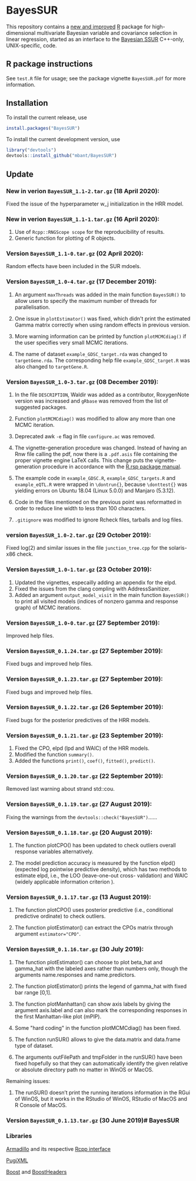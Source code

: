 # BayesSUR

This repository contains a [new and improved](https://github.com/mbant/BayesSUR/blob/master/BayesSUR/vignettes/vignettes.pdf) [R]() package for high-dimensional multivariate Bayesian variable and covariance selection in linear regression, started as an interface to the [Bayesian SSUR](https://github.com/mbant/Bayesian_SSUR) C++-only, UNIX-specific, code.

## R package instructions
See `test.R` file for usage; see the package vignette `BayesSUR.pdf` for more information.

## Installation

To install the current release, use
``` r
install.packages("BayesSUR")
```

To install the current development version, use
``` r
library("devtools")
devtools::install_github("mbant/BayesSUR")
```

## Update

### New in verion `BayesSUR_1.1-2.tar.gz` (18 April 2020):

Fixed the issue of the hyperparameter w_j initialization in the HRR model.

### New in verion `BayesSUR_1.1-1.tar.gz` (16 April 2020):

1) Use of `Rcpp::RNGScope scope` for the reproducibility of results.
2) Generic function for plotting of R objects.

### Version `BayesSUR_1.1-0.tar.gz` (02 April 2020):

Random effects have been included in the SUR mdoels.

### Version `BayesSUR_1.0-4.tar.gz` (17 December 2019):

1) An argument `maxThreads` was added in the main function `BayesSUR()` to allow users to specify the maximum number of threads for parallelisation.

2) One issue in `plotEstimator()` was fixed, which didn't print the estimated Gamma matrix correctly when using random effects in previous version.

3) More warning information can be printed by function `plotMCMCdiag()` if the user specifies very small MCMC iterations.

4) The name of dataset `example_GDSC_target.rda` was changed to `targetGene.rda`. The corresponding help file `example_GDSC_target.R` was also changed to `targetGene.R`. 

### Version `BayesSUR_1.0-3.tar.gz` (08 December 2019):

1) In the file `DESCRIPTION`, Waldir was added as a contributor, RoxygenNote version was increased and `gRbase` was removed from the list of suggested packages.

2) Function `plotMCMCdiag()` was modified to allow any more than one MCMC iteration.

3) Deprecated awk `-e` flag in file `configure.ac` was removed.

4) The vignette-generation procedure was changed. Instead of having an Rnw file calling the pdf, now there is a `.pdf.asis` file containing the proper vignette engine LaTeX calls. This change puts the vignette-generation procedure in accordance with the [R.rsp package manual](https://cran.r-project.org/web/packages/R.rsp/vignettes/R_packages-Static_PDF_and_HTML_vignettes.pdf).

5) The example code in `example_GDSC.R`, `example_GDSC_targets.R` and `example_eQTL.R` were wrapped in `\dontrun{}`, because `\donttest{}` was yielding errors on Ubuntu 18.04 (Linux 5.0.0) and Manjaro (5.3.12).

6) Code in the files mentioned on the previous point was reformatted in order to reduce line width to less than 100 characters.

7) `.gitignore` was modified to ignore Rcheck files, tarballs and log files.

### version `BayesSUR_1.0-2.tar.gz` (29 October 2019):

Fixed log(2) and similar issues in the file `junction_tree.cpp` for the solaris-x86 check. 

### Version `BayesSUR_1.0-1.tar.gz` (23 October 2019):

1) Updated the vignettes, especailly adding an appendix for the elpd.
2) Fixed the issues from the clang compling with AddressSanitizer.
3) Added an argument `output_model_visit` in the main function `BayesSUR()` to print all visited models (indices of nonzero gamma and response graph) of MCMC iterations.

### Version `BayesSUR_1.0-0.tar.gz` (27 September 2019):

Improved help files.

### Version `BayesSUR_0.1.24.tar.gz` (27 September 2019):

Fixed bugs and improved help files.

### Version `BayesSUR_0.1.23.tar.gz` (27 September 2019):

Fixed bugs and improved help files.

### Version `BayesSUR_0.1.22.tar.gz` (26 September 2019):

Fixed bugs for the posterior predictives of the HRR models.

### Version `BayesSUR_0.1.21.tar.gz` (23 September 2019):

1) Fixed the CPO, elpd (lpd and WAIC) of the HRR models.
2) Modified the function `summary()`.
3) Added the functions `print()`, `coef()`, `fitted()`, `predict()`.

### Version `BayesSUR_0.1.20.tar.gz` (22 September 2019):

Removed last warning about strand std::cou.

### Version `BayesSUR_0.1.19.tar.gz` (27 August 2019):

Fixing the warnings from the `devtools::check("BayesSUR")`......

### Version `BayesSUR_0.1.18.tar.gz` (20 August 2019):

1) The function plotCPO() has been updated to check outliers overall response variables alternatively.

2) The model prediction accuracy is measured by the function elpd() (expected log pointwise predictive density), which has two methods to estimate elpd, i.e., the LOO (leave-one-out cross- validation) and WAIC (widely applicable information criterion
).

### Version `BayesSUR_0.1.17.tar.gz` (13 August 2019):

1) The function plotCPO() uses posterior predictive (i.e., conditional predictive ordinate) to check outliers.

2) The function plotEstimator() can extract the CPOs matrix through argument `estimator="CPO"`.


### Version `BayesSUR_0.1.16.tar.gz` (30 July 2019):

1) The function plotEstimator() can choose to plot beta_hat and gamma_hat with the labeled axes rather than numbers only, though the arguments name.responses and name.predictors.


2) The function plotEstimator() prints the legend of gamma_hat with fixed bar range [0,1].

3) The function plotManhattan() can show axis labels by giving the argument axis.label and can also mark the corresponding responses in the first Manhattan-like plot (mPIP).

4) Some "hard coding" in the function plotMCMCdiag() has been fixed.

5) The function runSUR() allows to give the data.matrix and data.frame type of dataset.

6) The arguments outFilePath and tmpFolder in the runSUR() have been fixed hopefully so that they can automatically identify the given relative or absolute directory path no matter in WinOS or MacOS.


Remaining issues:

1) The runSUR() doesn’t print the running iterations information in the RGui of WinOS, but it works in the RStudio of WinOS, RStudio of MacOS and R Console of MacOS.

### Version `BayesSUR_0.1.13.tar.gz` (30 June 2019)# BayesSUR

### Libraries

[Armadillo](http://arma.sourceforge.net/) and its respective [Rcpp interface](https://github.com/RcppCore/RcppArmadillo)

[PugiXML](http://pugixml.org/)

[Boost](www.boost.org) and [BoostHeaders](https://github.com/eddelbuettel/bh)
